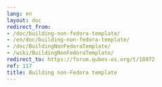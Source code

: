 ```yaml
---
lang: en
layout: doc
redirect_from:
- /doc/building-non-fedora-template/
- /en/doc/building-non-fedora-template/
- /doc/BuildingNonFedoraTemplate/
- /wiki/BuildingNonFedoraTemplate/
redirect_to: https://forum.qubes-os.org/t/18972
ref: 117
title: Building non-Fedora template
---
```

